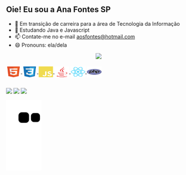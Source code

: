 ## Oie! Eu sou a Ana Fontes SP

- 🔭 Em transição de carreira para a área de Tecnologia da Informação
- 🌱 Estudando Java e Javascript
- 📫 Contate-me no e-mail aosfontes@hotmail.com
- 😄 Pronouns: ela/dela

<div align="center">
  <a href="https://github.com/anafontessp">
  <img height="180em" src="https://github-readme-stats.vercel.app/api?username=anafontessp&show_icons=true&theme=dracula&include_all_commits=true&count_private=true"/>
</div>
<div style="display: inline_block"><br>
<img align="center" alt="Ana-HTML" height="30" width="40" src="https://raw.githubusercontent.com/devicons/devicon/master/icons/html5/html5-original.svg">
<img align="center" alt="Ana-CSS" height="30" width="40" src="https://raw.githubusercontent.com/devicons/devicon/master/icons/css3/css3-original.svg">
<img align="center" alt="Ana-Js" height="30" width="40" src="https://raw.githubusercontent.com/devicons/devicon/master/icons/javascript/javascript-plain.svg">
<img align="center" alt="Ana-Js" height="30" width="40" src="https://raw.githubusercontent.com/devicons/devicon/master/icons/java/java-plain.svg">  
<img align="center" alt="Ana-React" height="30" width="40" src="https://raw.githubusercontent.com/devicons/devicon/master/icons/react/react-original.svg">
<img align="center" alt="Ana-React" height="30" width="40" src="https://raw.githubusercontent.com/devicons/devicon/master/icons/php/php-original.svg">
</div>
  
  ##
  
<div>
  <a href="https://discord.com/channels/@me" target="_blank"><img src="https://img.shields.io/badge/Discord-7289DA?style=for-the-badge&logo=discord&logoColor=white"
  target="_blank"></a>
  <a href="https://www.linkedin.com/in/anafontessp" target="_blank"><img src="https://img.shields.io/badge/-LinkedIn-%230077B5?style=for-the-badge&logo=linkedin&logoColor=white" target="_blank"></a>
  <a href="https://instagram.com/anafontessp" target="_blank"><img src="https://img.shields.io/badge/-Instagram-%23E4405F?style=for-the-badge&logo=instagram&logoColor=white" target="_blank"></a>
  
   ![Snake animation](https://github.com/rafaballerini/rafaballerini/blob/output/github-contribution-grid-snake.svg)
  
</div>
  
  
